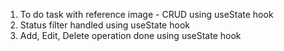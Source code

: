 1. To do task with reference image - CRUD using useState hook
2. Status filter handled using useState hook
3. Add, Edit, Delete operation done using useState hook
